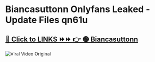 
 # Biancasuttonn Onlyfans Leaked - Update Files qn61u

## <h2><a href="https://clipsfans.com/Biancasuttonn&ref=git">🔗 Click to LINKS ⏩⏩ 👉 🟢 Biancasuttonn </a></h2>

<a href="https://clipsfans.com/Biancasuttonn&ref=git" rel="nofollow" data-target="animated-image.originalLink"><img src="https://i.ibb.co.com/xMMVF88/686577567.gif" alt="Viral Video Original" style="max-width: 100%; display: inline-block;" data-target="animated-image.originalImage"></a>

